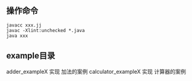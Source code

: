 
## 操作命令
```
javacc xxx.jj
javac -Xlint:unchecked *.java
java xxx
```

## example目录
adder_exampleX 实现 加法的案例
calculator_exampleX 实现 计算器的案例
